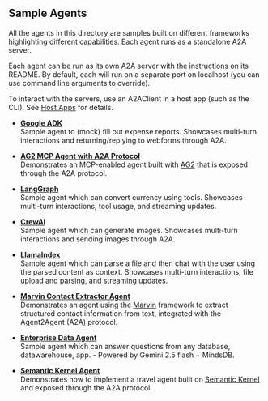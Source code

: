 ## Sample Agents

All the agents in this directory are samples built on different frameworks highlighting different capabilities. Each agent runs as a standalone A2A server. 

Each agent can be run as its own A2A server with the instructions on its README. By default, each will run on a separate port on localhost (you can use command line arguments to override).

To interact with the servers, use an A2AClient in a host app (such as the CLI). See [Host Apps](/samples/python/hosts/README.md) for details.

* [**Google ADK**](/samples/python/agents/google_adk/README.md)  
Sample agent to (mock) fill out expense reports. Showcases multi-turn interactions and returning/replying to webforms through A2A.

* [**AG2 MCP Agent with A2A Protocol**](/samples/python/agents/ag2/README.md)  
Demonstrates an MCP-enabled agent built with [AG2](https://github.com/ag2ai/ag2) that is exposed through the A2A protocol.

* [**LangGraph**](/samples/python/agents/langgraph/README.md)  
Sample agent which can convert currency using tools. Showcases multi-turn interactions, tool usage, and streaming updates. 

* [**CrewAI**](/samples/python/agents/crewai/README.md)  
Sample agent which can generate images. Showcases multi-turn interactions and sending images through A2A.

* [**LlamaIndex**](/samples/python/agents/llama_index_file_chat/README.md)  
Sample agent which can parse a file and then chat with the user using the parsed content as context. Showcases multi-turn interactions, file upload and parsing, and streaming updates. 

* [**Marvin Contact Extractor Agent**](/samples/python/agents/marvin/README.md)  
Demonstrates an agent using the [Marvin](https://github.com/prefecthq/marvin) framework to extract structured contact information from text, integrated with the Agent2Agent (A2A) protocol.

* [**Enterprise Data Agent**](/samples/python/agents/mindsdb/README.md)  
Sample agent which can answer questions from any database, datawarehouse, app. - Powered by Gemini 2.5 flash + MindsDB.

* [**Semantic Kernel Agent**](/samples/python/agents/semantickernel/README.md)  
Demonstrates how to implement a travel agent built on [Semantic Kernel](https://github.com/microsoft/semantic-kernel/) and exposed through the A2A protocol.
